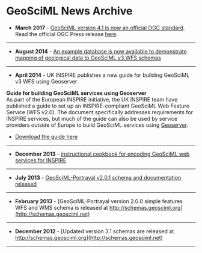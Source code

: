 # GeoSciML News Archive



* **March 2017** - [GeoSciML version 4.1 is now an official OGC standard](http://www.opengeospatial.org/standards/geosciml).  Read the official OGC Press release [here](http://www.opengeospatial.org/pressroom/pressreleases/2563).

---

* **August 2014** - [An example database is now available to demonstrate mapping of geological data to GeoSciML v3 WFS schemas](../reference_database/reference_database_2013-11-07.zip)

---

* **April 2014** - UK INSPIRE publishes a new guide for building GeoSciML v3 WFS using Geoserver

**Guide for building GeoSciML services using Geoserver**  
As part of the European INSPIRE initiative, the UK INSPIRE team have published a guide to set up an INSPIRE-compliant GeoSciML Web Feature Service (WFS v2.0). The document specifically addresses requirements for INSPIRE services, but much of the guide can also be used by service providers outside of Europe to build GeoSciML services using [Geoserver](http://geoserver.org/). 
* [Download the guide here](http://data.gov.uk/sites/default/files/library/INSPIREWFSCookbook_v1.0.pdf)

---

* **December 2013** - [instructional cookbook for encoding GeoSciML web services for INSPIRE](http://schemas.geosciml.net/geosciml/3.2/documentation/cookbook/INSPIRE_GeoSciML_Cookbook_1.0.pdf)

---

* **July 2013** - [GeoSciML-Portrayal v2.0.1 schema and documentation released](http://schemas.geosciml.net)

---

* **February 2013** - [GeoSciML-Portrayal version 2.0.0 simple features WFS and WMS schema is released at http://schemas.geosciml.org](http://schemas.geosciml.net)

---

* **December 2012** - [Updated version 3.1 schemas are released at http://schemas.geosciml.org](http://schemas.geosciml.net)

---